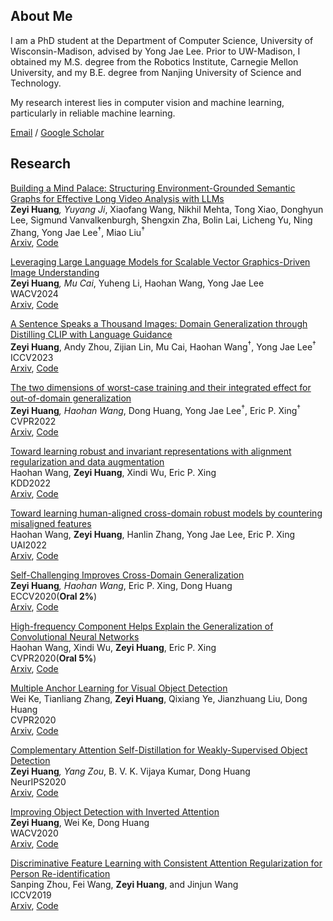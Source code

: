 ## About Me
I am a PhD student at the Department of Computer Science, University of Wisconsin-Madison, advised by Yong Jae Lee. Prior to UW-Madison, I obtained my M.S. degree from the Robotics Institute, Carnegie Mellon University, and my B.E. degree from Nanjing University of Science and Technology.  

My research interest lies in computer vision and machine learning, particularly in reliable machine learning.

[Email](mailto:zeyihuang@cs.wisc.edu) / [Google Scholar](https://scholar.google.com/citations?user=rMvdp7oAAAAJ&hl=en) 

## Research
[Building a Mind Palace: Structuring Environment-Grounded Semantic Graphs for Effective Long Video Analysis with LLMs](https://arxiv.org/pdf/2501.04336) <br>
**Zeyi Huang**<sup>*</sup>, Yuyang Ji<sup>*</sup>, Xiaofang Wang, Nikhil Mehta, Tong Xiao, Donghyun Lee, Sigmund Vanvalkenburgh, Shengxin Zha, Bolin Lai, Licheng Yu, Ning Zhang, Yong Jae Lee<sup>†</sup>, Miao Liu<sup>†</sup> <br>
[Arxiv](https://arxiv.org/pdf/2501.04336), [Code]()

[Leveraging Large Language Models for Scalable Vector Graphics-Driven Image Understanding](https://arxiv.org/pdf/2306.06094.pdf)  
**Zeyi Huang**<sup>*</sup>, Mu Cai<sup>*</sup>, Yuheng Li, Haohan Wang, Yong Jae Lee <br>
WACV2024 <br>
[Arxiv](https://arxiv.org/pdf/2306.06094.pdf), [Code](https://github.com/mu-cai/svg-llm)

[A Sentence Speaks a Thousand Images: Domain Generalization through Distilling CLIP with Language Guidance](https://arxiv.org/pdf/2309.12530.pdf)  
**Zeyi Huang**, Andy Zhou, Zijian Lin, Mu Cai, Haohan Wang<sup>†</sup>, Yong Jae Lee<sup>†</sup> <br>
ICCV2023 <br>
[Arxiv](https://arxiv.org/pdf/2309.12530.pdf), [Code](https://github.com/OoDBag/RISE)

[The two dimensions of worst-case training and their integrated effect for out-of-domain generalization](https://arxiv.org/pdf/2204.04384.pdf)  
**Zeyi Huang**<sup>*</sup>, Haohan Wang<sup>*</sup>, Dong Huang, Yong Jae Lee<sup>†</sup>, Eric P. Xing<sup>†</sup> <br>
CVPR2022 <br>
[Arxiv](https://arxiv.org/pdf/2204.04384.pdf), [Code](https://github.com/OoDBag/W2D)

[Toward learning robust and invariant representations with alignment regularization and data augmentation](https://dl.acm.org/doi/pdf/10.1145/3534678.3539438)  
Haohan Wang, **Zeyi Huang**, Xindi Wu, Eric P. Xing <br>
KDD2022 <br>
[Arxiv](https://dl.acm.org/doi/pdf/10.1145/3534678.3539438), [Code](https://github.com/jyanln/AlignReg)

[Toward learning human-aligned cross-domain robust models by countering misaligned features](https://proceedings.mlr.press/v180/wang22d/wang22d.pdf)  
Haohan Wang, **Zeyi Huang**, Hanlin Zhang, Yong Jae Lee, Eric P. Xing <br>
UAI2022 <br>
[Arxiv](), [Code]()

[Self-Challenging Improves Cross-Domain Generalization](https://arxiv.org/pdf/2007.02454.pdf)  
**Zeyi Huang**<sup>*</sup>, Haohan Wang<sup>*</sup>, Eric P. Xing, Dong Huang <br>
ECCV2020(**Oral 2%**) <br>
[Arxiv](https://arxiv.org/pdf/2007.02454.pdf), [Code](https://github.com/DeLightCMU/RSC)

[High-frequency Component Helps Explain the Generalization of Convolutional Neural Networks](https://arxiv.org/pdf/1905.13545.pdf)  
Haohan Wang, Xindi Wu, **Zeyi Huang**, Eric P. Xing <br>
CVPR2020(**Oral 5%**) <br> 
[Arxiv](https://arxiv.org/pdf/1905.13545.pdf), [Code](https://github.com/HaohanWang/HFC)

[Multiple Anchor Learning for Visual Object Detection](https://arxiv.org/pdf/1912.02252.pdf)  
Wei Ke, Tianliang Zhang, **Zeyi Huang**, Qixiang Ye, Jianzhuang Liu, Dong Huang  <br>
CVPR2020 <br>
[Arxiv](https://arxiv.org/pdf/1912.02252.pdf), [Code](https://github.com/CVPR765/MAL)

[Complementary Attention Self-Distillation for Weakly-Supervised Object Detection](https://arxiv.org/pdf/2010.12023.pdf)  
**Zeyi Huang**<sup>*</sup>, Yang Zou<sup>*</sup>, B. V. K. Vijaya Kumar, Dong Huang <br>
NeurIPS2020 <br>
[Arxiv](), [Code]()

[Improving Object Detection with Inverted Attention](https://arxiv.org/pdf/1903.12255.pdf)  
**Zeyi Huang**, Wei Ke, Dong Huang  <br>
WACV2020 <br>
[Arxiv](https://arxiv.org/pdf/1903.12255.pdf), [Code](https://github.com/Justinhzy/IAN)

[Discriminative Feature Learning with Consistent Attention Regularization for Person Re-identification](http://openaccess.thecvf.com/content_ICCV_2019/papers/Zhou_Discriminative_Feature_Learning_With_Consistent_Attention_Regularization_for_Person_Re-Identification_ICCV_2019_paper.pdf)  
Sanping Zhou, Fei Wang, **Zeyi Huang**, and Jinjun Wang  <br>
ICCV2019 <br>
[Arxiv](), [Code]()
